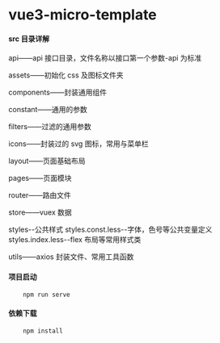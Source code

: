 # vue3-micro-template

#### src 目录详解

api——api 接口目录，文件名称以接口第一个参数-api 为标准

assets——初始化 css 及图标文件夹

components——封装通用组件

constant——通用的参数

filters——过滤的通用参数

icons——封装过的 svg 图标，常用与菜单栏

layout——页面基础布局

pages——页面模块

router——路由文件

store——vuex 数据

styles--公共样式
styles.const.less--字体，色号等公共变量定义
styles.index.less--flex 布局等常用样式类

utils——axios 封装文件、常用工具函数

#### 项目启动

```
    npm run serve
```

#### 依赖下载

```
    npm install
```
